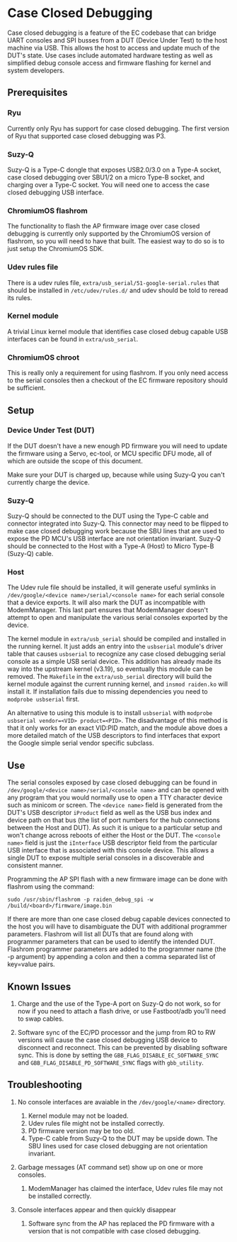 Case Closed Debugging
=====================

Case closed debugging is a feature of the EC codebase that can bridge UART
consoles and SPI busses from a DUT (Device Under Test) to the host machine via
USB.  This allows the host to access and update much of the DUT's state.  Use
cases include automated hardware testing as well as simplified debug console
access and firmware flashing for kernel and system developers.

Prerequisites
-------------

### Ryu
Currently only Ryu has support for case closed debugging.  The first version of
Ryu that supported case closed debugging was P3.

### Suzy-Q
Suzy-Q is a Type-C dongle that exposes USB2.0/3.0 on a Type-A socket, case
closed debugging over SBU1/2 on a micro Type-B socket, and charging over a
Type-C socket.  You will need one to access the case closed debugging USB
interface.

### ChromiumOS flashrom
The functionality to flash the AP firmware image over case closed debugging is
currently only supported by the ChromiumOS version of flashrom, so you will
need to have that built.  The easiest way to do so is to just setup the
ChromiumOS SDK.

### Udev rules file
There is a udev rules file, `extra/usb_serial/51-google-serial.rules` that
should be installed in `/etc/udev/rules.d/` and udev should be told to reread
its rules.

### Kernel module
A trivial Linux kernel module that identifies case closed debug capable USB
interfaces can be found in `extra/usb_serial`.

### ChromiumOS chroot
This is really only a requirement for using flashrom.  If you only need access
to the serial consoles then a checkout of the EC firmware repository should be
sufficient.

Setup
-----

### Device Under Test (DUT)
If the DUT doesn't have a new enough PD firmware you will need to update the
firmware using a Servo, ec-tool, or MCU specific DFU mode, all of which are
outside the scope of this document.

Make sure your DUT is charged up, because while using Suzy-Q you can't currently
charge the device.

### Suzy-Q
Suzy-Q should be connected to the DUT using the Type-C cable and connector
integrated into Suzy-Q.  This connector may need to be flipped to make case
closed debugging work because the SBU lines that are used to expose the PD
MCU's USB interface are not orientation invariant.  Suzy-Q should be connected
to the Host with a Type-A (Host) to Micro Type-B (Suzy-Q) cable.

### Host
The Udev rule file should be installed, it will generate useful symlinks in
`/dev/google/<device name>/serial/<console name>` for each serial console that
a device exports.  It will also mark the DUT as incompatible with ModemManager.
This last part ensures that ModemManager doesn't attempt to open and manipulate
the various serial consoles exported by the device.

The kernel module in `extra/usb_serial` should be compiled and installed in the
running kernel.  It just adds an entry into the `usbserial` module's driver
table that causes `usbserial` to recognize any case closed debugging serial
console as a simple USB serial device.  This addition has already made its way
into the upstream kernel (v3.19), so eventually this module can be removed.
The `Makefile` in the `extra/usb_serial` directory will build the kernel module
against the current running kernel, and `insmod raiden.ko` will install it.
If installation fails due to missing dependencies you need to
`modprobe usbserial` first.

An alternative to using this module is to install `usbserial` with
`modprobe usbserial vendor=<VID> product=<PID>`.  The disadvantage of this method
is that it only works for an exact VID:PID match, and the module above does a
more detailed match of the USB descriptors to find interfaces that export the
Google simple serial vendor specific subclass.

Use
---

The serial consoles exposed by case closed debugging can be found in
`/dev/google/<device name>/serial/<console name>` and can be opened with any
program that you would normally use to open a TTY character device such as
minicom or screen.  The `<device name>` field is generated from the DUT's USB
descriptor `iProduct` field as well as the USB bus index and device path on
that bus (the list of port numbers for the hub connections between the Host
and DUT).  As such it is unique to a particular setup and won't change across
reboots of either the Host or the DUT.  The `<console name>` field is just the
`iInterface` USB descriptor field from the particular USB interface that is
associated with this console device.  This allows a single DUT to expose
multiple serial consoles in a discoverable and consistent manner.

Programming the AP SPI flash with a new firmware image can be done with flashrom
using the command:

`sudo /usr/sbin/flashrom -p raiden_debug_spi -w /build/<board>/firmware/image.bin`

If there are more than one case closed debug capable devices connected to the
host you will have to disambiguate the DUT with additional programmer parameters.
Flashrom will list all DUTs that are found along with programmer parameters that
can be used to identify the intended DUT.  Flashrom programmer parameters are
added to the programmer name (the -p argument) by appending a colon and then a
comma separated list of key=value pairs.

Known Issues
------------

1. Charge and the use of the Type-A port on Suzy-Q do not work, so for now if
you need to attach a flash drive, or use Fastboot/adb you'll need to swap
cables.

2. Software sync of the EC/PD processor and the jump from RO to RW versions
will cause the case closed debugging USB device to disconnect and reconnect.
This can be prevented by disabling software sync.  This is done by setting the
`GBB_FLAG_DISABLE_EC_SOFTWARE_SYNC` and `GBB_FLAG_DISABLE_PD_SOFTWARE_SYNC` flags
with `gbb_utility`.

Troubleshooting
---------------

1. No console interfaces are avaiable in the `/dev/google/<name>` directory.

	1. Kernel module may not be loaded.
	2. Udev rules file might not be installed correctly.
	3. PD firmware version may be too old.
	4. Type-C cable from Suzy-Q to the DUT may be upside down.  The SBU lines
	used for case closed debugging are not orientation invariant.

2. Garbage messages (AT command set) show up on one or more consoles.

	1. ModemManager has claimed the interface, Udev rules file may not be
	installed correctly.

3. Console interfaces appear and then quickly disappear

	1. Software sync from the AP has replaced the PD firmware with a version
	that is not compatible with case closed debugging.
